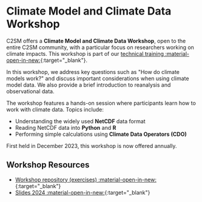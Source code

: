 # Climate Model and Climate Data Workshop

C2SM offers a **Climate Model and Climate Data Workshop**, open to the entire C2SM community, with a particular focus on researchers working on climate impacts. This workshop is part of our [technical training :material-open-in-new:](https://c2sm.ethz.ch/education/technical-training.html){:target="_blank"}.

In this workshop, we address key questions such as "How do climate models work?" and discuss important considerations when using climate model data. We also provide a brief introduction to reanalysis and observational data.

The workshop features a hands-on session where participants learn how to work with climate data. Topics include:

- Understanding the widely used **NetCDF** data format
- Reading NetCDF data into **Python** and **R**
- Performing simple calculations using **Climate Data Operators (CDO)**

First held in December 2023, this workshop is now offered annually.

## Workshop Resources

- [Workshop repository (exercises) :material-open-in-new:](https://github.com/C2SM/climate-model-workshop){:target="_blank"}
- [Slides 2024 :material-open-in-new:](https://www.polybox.ethz.ch/index.php/s/ZEXegJ2zquTLRps){:target="_blank"}

